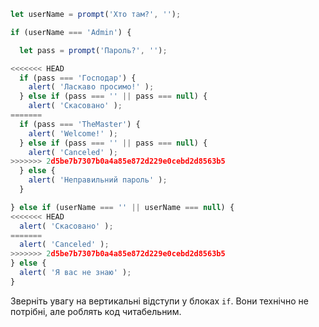 

```js run demo
let userName = prompt('Хто там?', '');

if (userName === 'Admin') {

  let pass = prompt('Пароль?', '');

<<<<<<< HEAD
  if (pass === 'Господар') {
    alert( 'Ласкаво просимо!' );
  } else if (pass === '' || pass === null) {
    alert( 'Скасовано' );
=======
  if (pass === 'TheMaster') {
    alert( 'Welcome!' );
  } else if (pass === '' || pass === null) {
    alert( 'Canceled' );
>>>>>>> 2d5be7b7307b0a4a85e872d229e0cebd2d8563b5
  } else {
    alert( 'Неправильний пароль' );
  }

} else if (userName === '' || userName === null) {
<<<<<<< HEAD
  alert( 'Скасовано' );
=======
  alert( 'Canceled' );
>>>>>>> 2d5be7b7307b0a4a85e872d229e0cebd2d8563b5
} else {
  alert( 'Я вас не знаю' );
}
```

Зверніть увагу на вертикальні відступи у блоках `if`. Вони технічно не потрібні, але роблять код читабельним.
